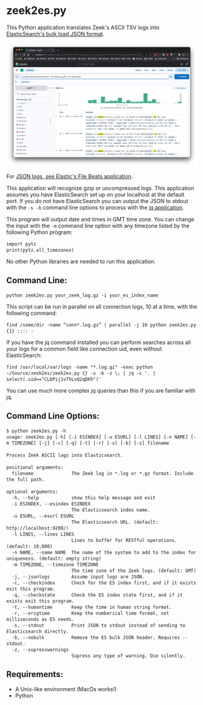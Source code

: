# zeek2es.py

This Python application translates Zeek's ASCII TSV
logs into [ElasticSearch's bulk load JSON format](https://www.elastic.co/guide/en/elasticsearch/reference/current/getting-started.html#add-multiple-documents).

![Kibana](images/kibana.png)

For [JSON logs, see Elastic's File Beats application](https://www.elastic.co/guide/en/beats/filebeat/current/filebeat-module-zeek.html).

This application will recognize gzip or uncompressed logs.  This application assumes 
you have ElasticSearch set up on your localhost at the default port.
If you do not have ElasticSearch you can output the JSON to stdout with the `-s -b` command line options
to process with the [jq application](https://stedolan.github.io/jq).

This program will output date and times in GMT time zone.  You can change the input with the `-m`
command line option with any timezone listed by the following Python program:

```
import pytz
print(pytz.all_timezones)
```

No other Python libraries are needed to run this application.

## Command Line:

```
python zeek2es.py your_zeek_log.gz -i your_es_index_name
```

This script can be run in parallel on all connection logs, 10 at a time, with the following command:

```
find /some/dir -name “conn*.log.gz” | parallel -j 10 python zeek2es.py {1} :::: -
```

If you have the jq command installed you can perform searches across all your logs for a common
field like connection uid, even without ElasticSearch:

```
find /usr/local/var/logs -name "*.log.gz" -exec python ~/Source/zeek2es/zeek2es.py {} -s -b -z \; | jq -c '. | select(.uid=="CLbPij1vThLvQ2qDKh")'
```

You can use much more complex jq queries than this if you are familiar with jq.

## Command Line Options:

```
$ python zeek2es.py -h
usage: zeek2es.py [-h] [-i ESINDEX] [-u ESURL] [-l LINES] [-n NAME] [-m TIMEZONE] [-j] [-c] [-q] [-t] [-r] [-s] [-b] [-z] filename

Process Zeek ASCII logs into Elasticsearch.

positional arguments:
  filename              The Zeek log in *.log or *.gz format. Include the full path.

optional arguments:
  -h, --help            show this help message and exit
  -i ESINDEX, --esindex ESINDEX
                        The Elasticsearch index name.
  -u ESURL, --esurl ESURL
                        The Elasticsearch URL. (default: http://localhost:9200/)
  -l LINES, --lines LINES
                        Lines to buffer for RESTful operations. (default: 10,000)
  -n NAME, --name NAME  The name of the system to add to the index for uniqueness. (default: empty string)
  -m TIMEZONE, --timezone TIMEZONE
                        The time zone of the Zeek logs. (default: GMT)
  -j, --jsonlogs        Assume input logs are JSON.
  -c, --checkindex      Check for the ES index first, and if it exists exit this program.
  -q, --checkstate      Check the ES index state first, and if it exists exit this program.
  -t, --humantime       Keep the time in human string format.
  -r, --origtime        Keep the numberical time format, not milliseconds as ES needs.
  -s, --stdout          Print JSON to stdout instead of sending to Elasticsearch directly.
  -b, --nobulk          Remove the ES bulk JSON header. Requires --stdout.
  -z, --supresswarnings
                        Supress any type of warning. Die silently.
```

## Requirements:

- A Unix-like environment (MacOs works!)
- Python